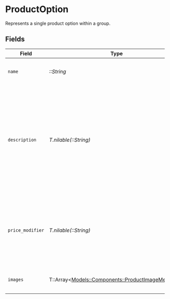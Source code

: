 # ProductOption

Represents a single product option within a group.


## Fields

| Field                                                                                                                                             | Type                                                                                                                                              | Required                                                                                                                                          | Description                                                                                                                                       | Example                                                                                                                                           |
| ------------------------------------------------------------------------------------------------------------------------------------------------- | ------------------------------------------------------------------------------------------------------------------------------------------------- | ------------------------------------------------------------------------------------------------------------------------------------------------- | ------------------------------------------------------------------------------------------------------------------------------------------------- | ------------------------------------------------------------------------------------------------------------------------------------------------- |
| `name`                                                                                                                                            | *::String*                                                                                                                                        | :heavy_check_mark:                                                                                                                                | The display name of a product option.                                                                                                             |                                                                                                                                                   |
| `description`                                                                                                                                     | *T.nilable(::String)*                                                                                                                             | :heavy_minus_sign:                                                                                                                                | A detailed description of the option.<br/><br/>- Must be valid UTF-8 text<br/>- Supports Markdown for formatting<br/>- HTML is not permitted and will be rejected |                                                                                                                                                   |
| `price_modifier`                                                                                                                                  | *T.nilable(::String)*                                                                                                                             | :heavy_minus_sign:                                                                                                                                | The adjustment applied to a product's base price by this option. Can be negative, positive, or zero.                                              | -14.89                                                                                                                                            |
| `images`                                                                                                                                          | T::Array<[Models::Components::ProductImageMetadata](../../models/shared/productimagemetadata.md)>                                                 | :heavy_minus_sign:                                                                                                                                | The images associated with this option.                                                                                                           |                                                                                                                                                   |